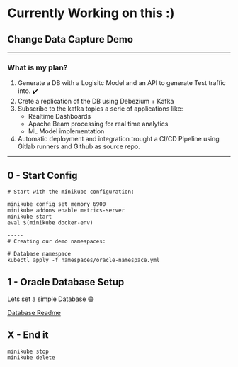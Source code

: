 # Currently Working on this :)

## Change Data Capture Demo

---

### What is my plan? 

1) Generate a DB with a Logisitc Model and an API to generate Test traffic into. :heavy_check_mark:
2) Crete a replication of the DB  using Debezium + Kafka
3) Subscribe to the kafka topics a serie of applications like: 
    * Realtime Dashboards
    * Apache Beam processing for real time analytics
    * ML Model implementation
4) Automatic deployment and integration trought a CI/CD Pipeline using Gitlab runners and Github as source repo.


---

## 0 - Start Config

```
# Start with the minikube configuration:

minikube config set memory 6900
minikube addons enable metrics-server
minikube start
eval $(minikube docker-env)

-----
# Creating our demo namespaces:

# Database namespace
kubectl apply -f namespaces/oracle-namespace.yml

```


## 1 - Oracle Database Setup

Lets set a simple Database :sweat_smile:

[Database Readme](database/README.md)


## X - End it

```
minikube stop
minikube delete
```